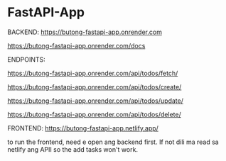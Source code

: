# FastAPI-App

BACKEND:
https://butong-fastapi-app.onrender.com

https://butong-fastapi-app.onrender.com/docs

ENDPOINTS:

https://butong-fastapi-app.onrender.com/api/todos/fetch/

https://butong-fastapi-app.onrender.com/api/todos/create/

https://butong-fastapi-app.onrender.com/api/todos/update/

https://butong-fastapi-app.onrender.com/api/todos/delete/

FRONTEND:
https://butong-fastapi-app.netlify.app/


to run the frontend, need e open ang backend first. If not dili ma read sa netlify ang APII so the add tasks won't work.
